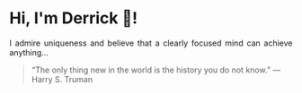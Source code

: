 # Hi, I'm Derrick 👋!
<p align="justify">I admire uniqueness and believe that a clearly focused mind can achieve anything...</p> 
<!-- #quote-start -->
<blockquote>&ldquo;The only thing new in the world is the history you do not know.&rdquo; &mdash; <footer>Harry S. Truman</footer></blockquote>
<!-- #quote-end -->
